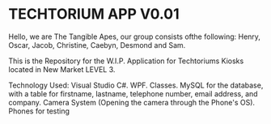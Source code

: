 # TECHTORIUM APP V0.01
Hello, we are The Tangible Apes, our group consists ofthe following: Henry, Oscar, Jacob, Christine, Caebyn, Desmond and Sam. 

This is the Repository for the W.I.P. Application for Techtoriums Kiosks located in New Market LEVEL 3. 

Technology Used:
Visual Studio C#.
WPF.
Classes.
MySQL for the database, with a table for firstname, lastname, telephone number, email address, and company.
Camera System (Opening the camera through the Phone's OS).
Phones for testing




